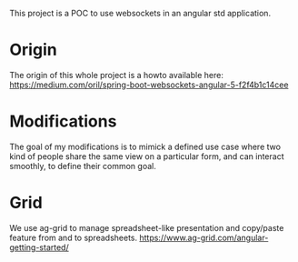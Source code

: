 This project is a POC to use websockets in an angular std application.

# Origin
The origin of this whole project is a howto available here: https://medium.com/oril/spring-boot-websockets-angular-5-f2f4b1c14cee

# Modifications
The goal of my modifications is to mimick a defined use case where two kind of people
share the same view on a particular form, and can interact smoothly, to define their
common goal.

# Grid
We use ag-grid to manage spreadsheet-like presentation and copy/paste feature from and
to spreadsheets.
https://www.ag-grid.com/angular-getting-started/
